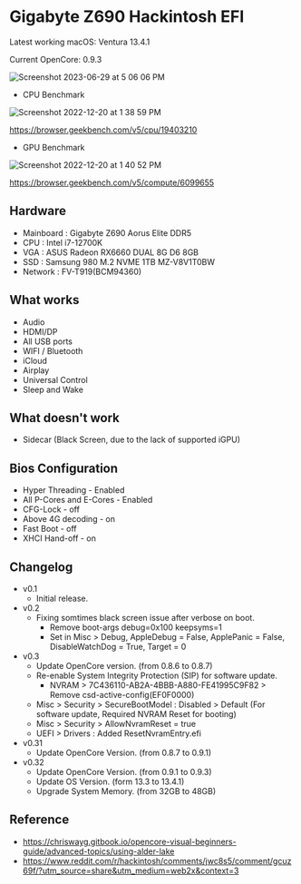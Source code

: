 # Gigabyte Z690 Hackintosh EFI

Latest working macOS: Ventura 13.4.1

Current OpenCore: 0.9.3

<!-- ![Screenshot 2022-12-26 at 6 45 58 PM](https://user-images.githubusercontent.com/9337847/209540185-8b8c446f-18de-4e9a-bfbc-4b4ff9882ff8.png) -->
![Screenshot 2023-06-29 at 5 06 06 PM](https://github.com/byhs/EFI-Z690/assets/9337847/2a6a740e-de18-4b6b-8552-fa0050746754)


* CPU Benchmark

![Screenshot 2022-12-20 at 1 38 59 PM](https://user-images.githubusercontent.com/9337847/208586303-16629b20-b0bc-4330-89df-44befae378c9.png)

<https://browser.geekbench.com/v5/cpu/19403210>

* GPU Benchmark

![Screenshot 2022-12-20 at 1 40 52 PM](https://user-images.githubusercontent.com/9337847/208586332-e8e1f9b5-137f-42dc-be44-4da4da247969.png)

<https://browser.geekbench.com/v5/compute/6099655>

## Hardware
* Mainboard : Gigabyte Z690 Aorus Elite DDR5
* CPU : Intel i7-12700K
* VGA : ASUS Radeon RX6660 DUAL 8G D6 8GB
* SSD : Samsung 980 M.2 NVME 1TB MZ-V8V1T0BW
* Network : FV-T919(BCM94360)

## What works
* Audio
* HDMI/DP
* All USB ports
* WIFI / Bluetooth
* iCloud
* Airplay
* Universal Control
* Sleep and Wake

## What doesn't work
* Sidecar (Black Screen, due to the lack of supported iGPU)

## Bios Configuration
* Hyper Threading - Enabled
* All P-Cores and E-Cores - Enabled
* CFG-Lock - off
* Above 4G decoding - on
* Fast Boot - off
* XHCI Hand-off - on

## Changelog
* v0.1
  * Initial release.
* v0.2 
  * Fixing somtimes black screen issue after verbose on boot.
    * Remove boot-args debug=0x100 keepsyms=1
    * Set in Misc > Debug, AppleDebug = False, ApplePanic = False, DisableWatchDog = True, Target = 0
* v0.3
  * Update OpenCore version. (from 0.8.6 to 0.8.7)
  * Re-enable System Integrity Protection (SIP) for software update.
    * NVRAM > 7C436110-AB2A-4BBB-A880-FE41995C9F82 > Remove csd-active-config(EF0F0000)
  * Misc > Security > SecureBootModel : Disabled > Default (For software update, Required NVRAM Reset for booting)
  * Misc > Security > AllowNvramReset = true
  * UEFI > Drivers : Added ResetNvramEntry.efi
* v0.31
  * Update OpenCore Version. (from 0.8.7 to 0.9.1)
* v0.32
  * Update OpenCore Version. (from 0.9.1 to 0.9.3)
  * Update OS Version. (form 13.3 to 13.4.1)
  * Upgrade System Memory. (from 32GB to 48GB)

## Reference
* <https://chriswayg.gitbook.io/opencore-visual-beginners-guide/advanced-topics/using-alder-lake>
* <https://www.reddit.com/r/hackintosh/comments/jwc8s5/comment/gcuz69f/?utm_source=share&utm_medium=web2x&context=3>
